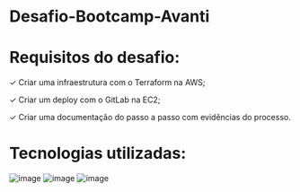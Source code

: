 # Desafio-Bootcamp-Avanti
 
# Requisitos do desafio:
 
✓ Criar uma infraestrutura com o Terraform na AWS;
 
✓ Criar um deploy com o GitLab na EC2;
 
✓ Criar uma documentação do passo a passo com evidências do processo.
 

# Tecnologias utilizadas:

![image](https://github.com/ThaisRivarolli/projeto-encriptador/assets/94804477/53ec0b00-98ba-4d6c-b4b6-511a0613cb33)
![image](https://github.com/ThaisRivarolli/projeto-encriptador/assets/94804477/f7e8ed9b-4153-46c6-be83-7c206ab9d718)
![image](https://github.com/ThaisRivarolli/projeto-encriptador/assets/94804477/a906d5d0-f0a7-4376-87cf-7f78add6f06a)
 
